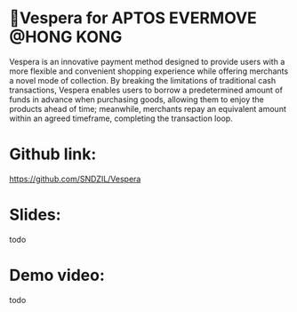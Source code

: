 # 🌅Vespera for APTOS EVERMOVE @HONG KONG
Vespera is an innovative payment method designed to provide users with a more flexible and convenient shopping experience while offering merchants a novel mode of collection. By breaking the limitations of traditional cash transactions, Vespera enables users to borrow a predetermined amount of funds in advance when purchasing goods, allowing them to enjoy the products ahead of time; meanwhile, merchants repay an equivalent amount within an agreed timeframe, completing the transaction loop.

# Github link:
https://github.com/SNDZIL/Vespera

# Slides:
todo

# Demo video:
todo
